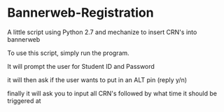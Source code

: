 Bannerweb-Registration
======================

A little script using Python 2.7 and mechanize to insert CRN's into bannerweb


To use this script, simply run the program. 

It will prompt the user for Student ID and Password

it will then ask if the user wants to put in an ALT pin (reply y/n)

finally it will ask you to input all CRN's followed by what time it should be triggered at
